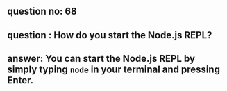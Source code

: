 
      
## question no: 68

## question : How do you start the Node.js REPL?

## answer: You can start the Node.js REPL by simply typing `node` in your terminal and pressing Enter.
      
